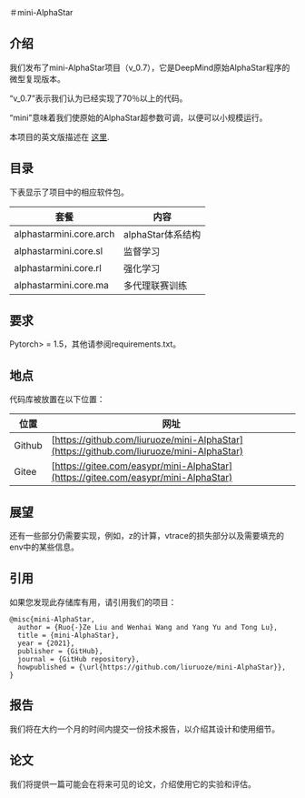 ＃mini-AlphaStar

## 介绍

我们发布了mini-AlphaStar项目（v_0.7），它是DeepMind原始AlphaStar程序的微型复现版本。

“v_0.7”表示我们认为已经实现了70％以上的代码。

“mini”意味着我们使原始的AlphaStar超参数可调，以便可以小规模运行。

本项目的英文版描述在 [这里](README_ENG.MD).

## 目录

下表显示了项目中的相应软件包。

套餐|内容
------------ | -------------
alphastarmini.core.arch | alphaStar体系结构
alphastarmini.core.sl |监督学习
alphastarmini.core.rl |强化学习
alphastarmini.core.ma |多代理联赛训练

## 要求

Pytorch> = 1.5，其他请参阅requirements.txt。

## 地点

代码库被放置在以下位置：

位置 | 网址
------------ | -------------
Github | [https://github.com/liuruoze/mini-AlphaStar](https://github.com/liuruoze/mini-AlphaStar)
Gitee | [https://gitee.com/easypr/mini-AlphaStar](https://gitee.com/easypr/mini-AlphaStar)

## 展望

还有一些部分仍需要实现，例如，z的计算，vtrace的损失部分以及需要填充的env中的某些信息。

## 引用

如果您发现此存储库有用，请引用我们的项目：
```
@misc{mini-AlphaStar,
  author = {Ruo{-}Ze Liu and Wenhai Wang and Yang Yu and Tong Lu},
  title = {mini-AlphaStar},
  year = {2021},
  publisher = {GitHub},
  journal = {GitHub repository},
  howpublished = {\url{https://github.com/liuruoze/mini-AlphaStar}},
}
```

## 报告

我们将在大约一个月的时间内提交一份技术报告，以介绍其设计和使用细节。

## 论文

我们将提供一篇可能会在将来可见的论文，介绍使用它的实验和评估。